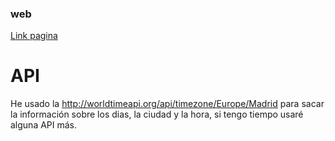 ### web
[Link pagina](https://rubsssbb.github.io/)

# API

He usado la http://worldtimeapi.org/api/timezone/Europe/Madrid para sacar la información sobre los dias, la ciudad y la hora, si tengo tiempo usaré alguna API más.
